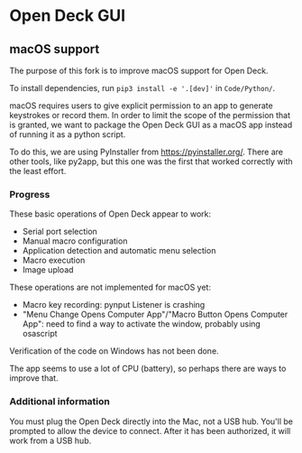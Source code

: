 # Open Deck GUI

## macOS support

The purpose of this fork is to improve macOS support for Open Deck.

To install dependencies, run `pip3 install -e '.[dev]'` in `Code/Python/`.

macOS requires users to give explicit permission to an app to generate keystrokes or record them. In order to limit the scope of the permission that is granted, we want to package the Open Deck GUI as a macOS app instead of running it as a python script. 

To do this, we are using PyInstaller from <https://pyinstaller.org/>. There are other tools, like py2app, but this one was the first that worked correctly with the least effort. 

### Progress

These basic operations of Open Deck appear to work:
* Serial port selection
* Manual macro configuration
* Application detection and automatic menu selection
* Macro execution
* Image upload

These operations are not implemented for macOS yet:
* Macro key recording: pynput Listener is crashing
* "Menu Change Opens Computer App"/"Macro Button Opens Computer App": need to find a way to activate the window, probably using osascript

Verification of the code on Windows has not been done. 

The app seems to use a lot of CPU (battery), so perhaps there are ways to improve that. 

### Additional information

You must plug the Open Deck directly into the Mac, not a USB hub. You'll be prompted to allow the device to connect. After it has been authorized, it will work from a USB hub.

